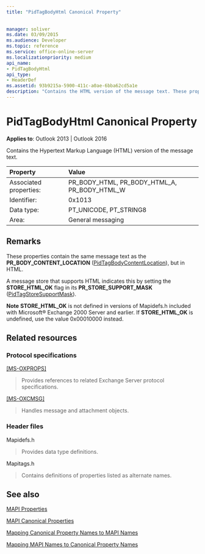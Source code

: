 ```yaml
---
title: "PidTagBodyHtml Canonical Property"
 
 
manager: soliver
ms.date: 03/09/2015
ms.audience: Developer
ms.topic: reference
ms.service: office-online-server
ms.localizationpriority: medium
api_name:
- PidTagBodyHtml
api_type:
- HeaderDef
ms.assetid: 93b9215a-5900-411c-a0ae-6bba62cd5a1e
description: "Contains the HTML version of the message text. These properties contain the same message text as the PR_BODY_CONTENT_LOCATION, but in HTML."
---
```


# PidTagBodyHtml Canonical Property

  
  
**Applies to**: Outlook 2013 | Outlook 2016 
  
Contains the Hypertext Markup Language (HTML) version of the message text. 
  
|Property |Value |
|:-----|:-----|
|Associated properties:  <br/> |PR_BODY_HTML, PR_BODY_HTML_A, PR_BODY_HTML_W  <br/> |
|Identifier:  <br/> |0x1013  <br/> |
|Data type:  <br/> |PT_UNICODE, PT_STRING8  <br/> |
|Area:  <br/> |General messaging  <br/> |
   
## Remarks

These properties contain the same message text as the **PR_BODY_CONTENT_LOCATION** ([PidTagBodyContentLocation](pidtagbodycontentlocation-canonical-property.md)), but in HTML. 
  
A message store that supports HTML indicates this by setting the **STORE_HTML_OK** flag in its **PR_STORE_SUPPORT_MASK** ([PidTagStoreSupportMask](pidtagstoresupportmask-canonical-property.md)). 
  
 **Note** **STORE_HTML_OK** is not defined in versions of Mapidefs.h included with Microsoft® Exchange 2000 Server and earlier. If **STORE_HTML_OK** is undefined, use the value 0x00010000 instead. 
  
## Related resources

### Protocol specifications

[[MS-OXPROPS]](https://msdn.microsoft.com/library/f6ab1613-aefe-447d-a49c-18217230b148%28Office.15%29.aspx)
  
> Provides references to related Exchange Server protocol specifications.
    
[[MS-OXCMSG]](https://msdn.microsoft.com/library/7fd7ec40-deec-4c06-9493-1bc06b349682%28Office.15%29.aspx)
  
> Handles message and attachment objects.
    
### Header files

Mapidefs.h
  
> Provides data type definitions.
    
Mapitags.h
  
> Contains definitions of properties listed as alternate names.
    
## See also



[MAPI Properties](mapi-properties.md)
  
[MAPI Canonical Properties](mapi-canonical-properties.md)
  
[Mapping Canonical Property Names to MAPI Names](mapping-canonical-property-names-to-mapi-names.md)
  
[Mapping MAPI Names to Canonical Property Names](mapping-mapi-names-to-canonical-property-names.md)

